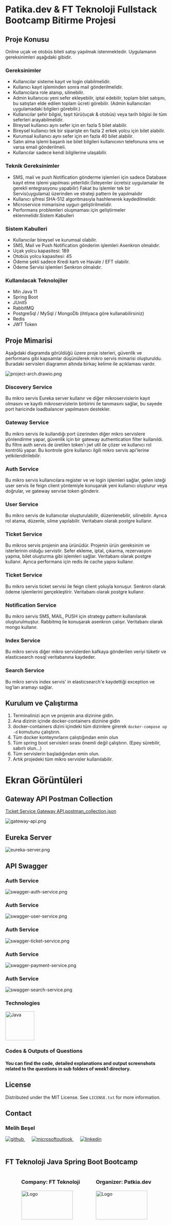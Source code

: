 # Patika.dev & FT Teknoloji Fullstack Bootcamp Bitirme Projesi

## Proje Konusu
Online uçak ve otobüs bileti satışı yapılmak istenmektedir. Uygulamanın gereksinimleri
aşağıdaki gibidir.

### Gereksinimler
- Kullanıcılar sisteme kayıt ve login olabilmelidir.
- Kullanıcı kayıt işleminden sonra mail gönderilmelidir.
- Kullanıcılara role atanıp, silinebilir.
- Admin kullanıcısı yeni sefer ekleyebilir, iptal edebilir, toplam bilet satışını, bu satıştan elde edilen toplam ücreti görebilir. (Admin kullanıcıları uygulamadaki bilgileri
görebilir.)
- Kullanıcılar şehir bilgisi, taşıt türü(uçak & otobüs) veya tarih bilgisi ile tüm seferleri
arayabilmelidir.
- Bireysel kullanıcı aynı sefer için en fazla 5 bilet alabilir.
- Bireysel kullanıcı tek bir siparişte en fazla 2 erkek yolcu için bilet alabilir.
- Kurumsal kullanıcı aynı sefer için en fazla 40 bilet alabilir.
- Satın alma işlemi başarılı ise bilet bilgileri kullanıcının telefonuna sms ve varsa
email gönderilmeli.
- Kullancılar sadece kendi bilgilerine ulaşabilir.

### Teknik Gereksinimler
- SMS, mail ve push Notification gönderme işlemleri için sadece Database kayıt
etme işlemi yapılması yeterlidir.(İsteyenler ücretsiz uygulamalar ile gerekli
entegrasyonu yapabilir) Fakat bu işlemler tek bir Servis(uygulama) üzerinden ve
strateji pattern ile yapılmalıdır
- Kullanıcı şifresi SHA-512 algoritmasıyla hashlenerek kaydedilmelidir.
- Microservice mimarisine uygun geliştirilmelidir.
- Performans problemleri oluşmaması için geliştirmeler eklenmelidir.Sistem Kabulleri

### Sistem Kabulleri
- Kullanıcılar bireysel ve kurumsal olabilir.
- SMS, Mail ve Push Notification gönderim işlemleri Asenkron olmalıdır.
- Uçak yolcu kapasitesi: 189
- Otobüs yolcu kapasitesi: 45
- Ödeme şekli sadece Kredi kartı ve Havale / EFT olabilir.
- Ödeme Servisi işlemleri Senkron olmalıdır.

### Kullanılacak Teknolojiler
- Min Java 11
- Spring Boot
- JUnit5
- RabbitMQ
- PostgreSql / MySql / MongoDb (ihtiyaca göre kullanabilirsiniz)
- Redis
- JWT Token

## Proje Mimarisi
Aşağıdaki diagramda görüldüğü üzere proje isterleri, güvenlik ve performans gibi kapsamlar düşünülerek mikro servis mimarisi oluşturuldu. 
Buradaki servisleri diagramın altında birkaç kelime ile açıklaması vardır.

![project-arch.drawio.png](project-arch.drawio.png)

### Discovery Service
Bu mikro servis Eureka server kullanır ve diğer mikroservislerin kayıt olmasını ve 
kayıtlı mikroservislerin birbirini ile tanımasını sağlar, 
bu sayede port haricinde loadbalancer yapılmasını destekler. 

### Gateway Service
Bu mikro servis ile kullandığı port üzerinden diğer mikro servislere 
yönlendirme yapar, güvenlik için bir gateway authentication filter kullanıldı. 
Bu filtre auth servis de üretilen token'ı jwt util ile çözer ve kullanıcı rol kontrölü yapar. 
Bu kontrole göre kullanıcı ilgili mikro servis api'lerine yetkilendirilebilir. 

### Auth Service
Bu mikro servis kullanıcılara register ve ve login işlemleri sağlar, 
gelen isteği user servis ile feign client yöntemiyle konuşarak 
yeni kullanıcı oluşturur veya doğrular, ve gateway servise token gönderir. 

### User Service
Bu mikro servis de kullanıcılar oluşturulabilir, düzenlenebilir, silinebilir. 
Ayrıca rol atama, düzenle, silme yapılabilir. Veritabanı olarak postgre kullanır. 

### Ticket Service
Bu mikros servis projenin ana ürünüdür. Projenin ürün gereksinim ve isterlerinin 
olduğu servistir. Sefer ekleme, iptal, çıkarma, rezervasyon yapma, bilet oluşturma gibi
işlemleri sağlar. Veritabanı olarak postgre kullanır. 
Ayrıca performans için redis ile cache yapısı kullanır. 

### Ticket Service
Bu mikro servis ticket servisi ile feign client yoluyla konuşur. Senkron olarak ödeme
işlemlerini gerçekleştirir. Veritabanı olarak postgre kullanır. 

### Notification Service
Bu mikro servis SMS, MAIL, PUSH için strategy pattern kullanılarak oluşturulmuştur. 
Rabbitmq ile konuşarak asenkron çalışır. Veritabanı olarak mongo kullanır. 

### Index Service
Bu mikro servis diğer mikro servislerden kafkaya gönderilen veriyi tüketir ve 
elasticsearch nosql veritabanına kaydeder. 

### Search Service
Bu mikro servis index servis' in elasticsearch'e kaydettiği 
exception ve log'ları aramayı sağlar.

## Kurulum ve Çalıştırma
1. Terminalinizi açın ve projenin ana dizinine gidin.
2. Ana dizinin içinde docker-containers dizinine gidin
3. docker-containers dizini içindeki tüm dizinlere girerek `docker-compose up -d` komutunu çalıştırın.
4. Tüm docker konteynırların çalıştığından emin olun
3. Tüm spring boot servisleri sırası önemli değil çalıştırın. (Epey sürebilir, sabırlı olun...)
4. Tüm servislerin başladığından emin olun.
5. Artık projedeki tüm mikro servisler kullanılabilir. 

# Ekran Görüntüleri
## Gateway API Postman Collection
[Ticket Service Gateway API.postman_collection.json](Ticket%20Service%20Gateway%20API.postman_collection.json)

![gateway-api.png](gateway-api.png)

## Eureka Server
![eureka-server.png](eureka-server.png)

## API Swagger
### Auth Service
![swagger-auth-service.png](swagger-auth-service.png)
### Auth Service
![swagger-user-service.png](swagger-user-service.png)
### Auth Service
![swagger-ticket-service.png](swagger-ticket-service.png)
### Auth Service
![swagger-payment-service.png](swagger-payment-service.png)
### Auth Service
![swagger-search-service.png](swagger-search-service.png)



<!-- TECHNOLOGIES -->
### Technologies


<a href="https://www.java.com/" target="_blank"><img src="output/images/logos/java.svg" alt="Java" height="90" /></a>



<!-- OUTPUT SCREENSHOTS -->

### Codes & Outputs of Questions
#### You can find the code, detailed explanations and output screenshots related to the questions in sub folders of week1 directory.

<!-- LICENSE -->
## License

Distributed under the MIT License. See `LICENSE.txt` for more information.




<!-- CONTACT -->
## Contact

### Melih Beşel

<a href="https://github.com/melihbesel" target="_blank">
<img  src=https://img.shields.io/badge/github-%2324292e.svg?&style=for-the-badge&logo=github&logoColor=white alt=github style="margin-bottom: 20px;" />
</a>
<a href = "mailto:mbesel2005@gmail.com?subject = Feedback&body = Message">
<img src=https://img.shields.io/badge/send-email-email?&style=for-the-badge&logo=microsoftoutlook&color=CD5C5C alt=microsoftoutlook style="margin-bottom: 20px; margin-left:20px" />
</a>
<a href="https://linkedin.com/in/melihbesel" target="_blank">
<img src=https://img.shields.io/badge/linkedin-%231E77B5.svg?&style=for-the-badge&logo=linkedin&logoColor=white alt=linkedin style="margin-bottom: 20px; margin-left:20px" />
</a>  

<!-- PROJECT-BOOTCAMP-PRACTICUM PART -->
<br />

## FT Teknoloji Java Spring Boot Bootcamp

<div style="display: flex; justify-content: space-evenly">
  <div>
    <h3 align="left">Company: FT Teknoloji</h3>
    <a href="https://ftteknoloji.com.tr/">
    <img src="/output/images/logos/ft-teknoloji.png" alt="Logo" width="160" height="90">
    </a>
  </div>

  <div>
    <h3 align="left">Organizer: Patkia.dev</h3>
    <a href="https://www.patika.dev/">
    <img src="/output/images/logos/patika-dev.png" alt="Logo" width="160" height="90">
    </a>
  </div>
</div>
<br />
<br />